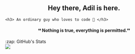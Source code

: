 ### <h2 align='center'>Hey there, Adil is here.</h2>
    <h3> An ordinary guy who loves to code 🖤 </h3>

  #### <p align="center"> ❛❛ Nothing is true, everything is permitted.❜❜</p>



  <detail>
  <summary>:zap: GitHub's Stats</summary>
  
  <img align= 'left' src="https://github-readme-stats-pi-sandy.vercel.app/api?username=iamxadil&showicons=true&hide_border=true"/>
  
  
  </detail>
  
